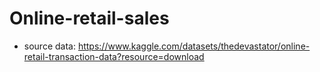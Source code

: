 # Online-retail-sales
- source data: https://www.kaggle.com/datasets/thedevastator/online-retail-transaction-data?resource=download
